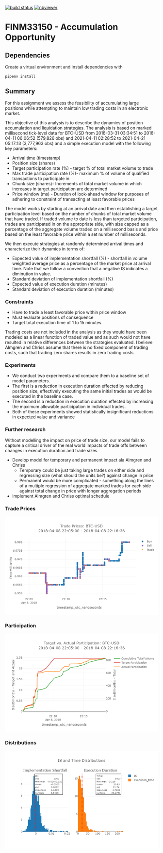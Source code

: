 [![build status](https://github.com/CalebEverett/finm33150-accumulation-opportunity/actions/workflows/build.yml/badge.svg)](https://github.com/CalebEverett/finm33150-accumulation-opportunity/actions/workflows/build.yml)
[![nbviewer](https://raw.githubusercontent.com/jupyter/design/master/logos/Badges/nbviewer_badge.svg)](https://nbviewer.jupyter.org/github/CalebEverett/finm33150-accumulation-opportunity/blob/master/accumulation_opportunity.ipynb)

# FINM33150 - Accumulation Opportunity

## Dependencies

Create a virtual environment and install dependencies with

    pipenv install

## Summary
For this assignment we assess the feasibility of accumulating large positions while attempting to maintain low trading
costs in an electronic market.

This objective of this analysis is to describe the dynamics of position accumulation and liquidation strategies. The analysis is based on marked millisecond tick-level data for BTC-USD from 
2018-03-31 03:34:51 to 2018-04-11 06:06:52 (579,826 obs) and 2021-04-11 02:28:52 to 2021-04-21 05:17:13 (3,777,963 obs) and a simple execution model with the following key parameters:
* Arrival time (timestamp)
* Position size (shares)
* Target participation rate (%) - target % of total market volume to trade
* Max trade participation rate (%)- maximum % of volume of qualified transactions to participate in
* Chunk size (shares)- Increments of total market volume in which increases in target participation are determined
* Price window (ms) - Duration of look-ahead window for purposes of adhering to constraint of transacting at least favorable prices

The model works by starting at an arrival date and then establishing a target participation level based on the number of chunks of total market volume that have traded. If traded volume to date is less than targeted participation, trades are participated in on the appropriate side, with size capped as a percentage of the aggregate volume traded on a millisecond basis and price based on the least favorable price within a set number of milliseconds.

We then execute strategies at randomly determined arrival times and characterize their dynamics in terms of:
* Expected value of implementation shortfall (%) - shortfall in volume weighted average price as a percentage of the market price at arrival time. Note that we follow a convention that a negative IS indicates a diminution in value.
* Standard deviation of implementation shortfall (%)
* Expected value of execution duration (minutes)
* Standard deviation of execution duration (minutes)

### Constraints
* Have to trade a least favorable price within price window
* Must evaluate positions of consequence
* Target total execution time of 1 to 15 minutes

Trading costs are not included in the analysis as they would have been modeled as a linear function of traded value and as such would not have resulted in relative differences between the strategies evaluated. I believe Almgren and Chriss assume that there is no fixed component of trading costs, such that trading zero shares results in zero trading costs.

### Experiments
* We conduct two experiments and compare them to a baseline set of model parameters.
* The first is a reduction in execution duration effected by reducing position size, effectively executing the same initial trades as would be executed in the baseline case.
* The second is a reduction in execution duration effected by increasing the maximum allowable participation in individual trades.
* Both of these experiments showed statistically insignificant reductions in expected value and variance

### Further research
Without modelling the impact on price of trade size, our model fails to capture a critical driver of the real world impacts of trade offs between changes in execution duration and trade sizes.
* Develop model for temporary and permanent impact ala Almgren and Chriss
    * Temporary could be just taking large trades on either side and regressing size (what should the units be?) against change in price
    * Permanent would be more complicated - something along the lines of a multiple regression of aggregate marked trades for each side against total change in price with longer aggregation periods
* Implement Almgren and Chriss optimal schedule


### Trade Prices
![trade prices](prices.png)

### Participation
![participation](participation.png)

### Distributions
![distributions](distributions.png)